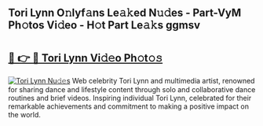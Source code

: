 ## Tori Lynn O𝚗lyf𝚊ns Le𝚊𝚔ed N𝚞𝚍es - Part-VyM Ph𝚘tos Vi𝚍eo - H𝚘t Part Le𝚊𝚔s ggmsv

# <h2><a href="http://hf3i4jn.feru.top/?c=Tori+Lynn">🔗 👉 🔴 Tori Lynn Vi𝚍𝚎o Ph𝚘t𝚘𝚜</a></h2>

[![Tori Lynn Nu𝚍𝚎s](https://i.imgur.com/0TWrTi3.gif)](http://hf3i4jn.feru.top/?c=Tori+Lynn)
Web celebrity Tori Lynn and multimedia artist, renowned for sharing dance and lifestyle content through solo and collaborative dance routines and brief videos. Inspiring individual Tori Lynn, celebrated for their remarkable achievements and commitment to making a positive impact on the world. 
